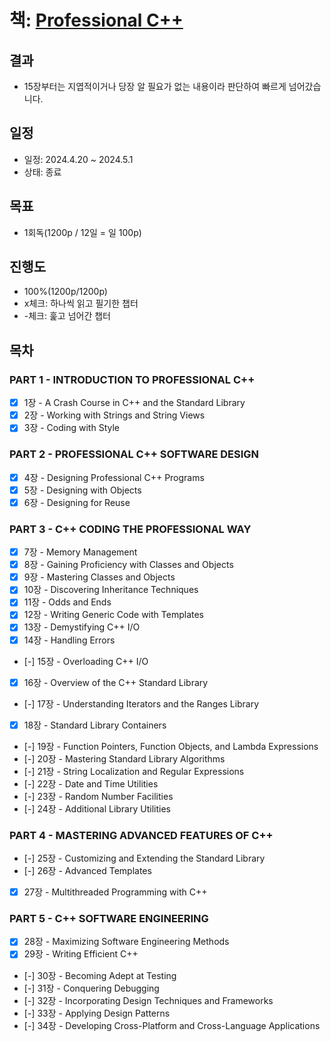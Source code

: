 # 책: [Professional C++](https://www.amazon.com/Professional-C-Marc-Gregoire/dp/1119695406)

## 결과
- 15장부터는 지엽적이거나 당장 알 필요가 없는 내용이라 판단하여 빠르게 넘어갔습니다.

## 일정
- 일정: 2024.4.20 ~ 2024.5.1
- 상태: 종료
  
## 목표
- 1회독(1200p / 12일 = 일 100p)

## 진행도
- 100%(1200p/1200p)
- x체크: 하나씩 읽고 필기한 챕터 
- -체크: 훑고 넘어간 챕터

## 목차

### PART 1 - INTRODUCTION TO PROFESSIONAL C++
- [x] 1장 - A Crash Course in C++ and the Standard Library
- [x] 2장 - Working with Strings and String Views
- [x] 3장 - Coding with Style
### PART 2 - PROFESSIONAL C++ SOFTWARE DESIGN 
- [x] 4장 - Designing Professional C++ Programs
- [x] 5장 - Designing with Objects
- [x] 6장 - Designing for Reuse
### PART 3 - C++ CODING THE PROFESSIONAL WAY
- [x] 7장 - Memory Management
- [x] 8장 - Gaining Proficiency with Classes and Objects
- [x] 9장 - Mastering Classes and Objects
- [x] 10장 - Discovering Inheritance Techniques
- [x] 11장 - Odds and Ends
- [x] 12장 - Writing Generic Code with Templates
- [x] 13장 - Demystifying C++ I/O
- [x] 14장 - Handling Errors
- [-] 15장 - Overloading C++ I/O
- [x] 16장 - Overview of the C++ Standard Library
- [-] 17장 - Understanding Iterators and the Ranges Library
- [x] 18장 - Standard Library Containers
- [-] 19장 - Function Pointers, Function Objects, and Lambda Expressions
- [-] 20장 - Mastering Standard Library Algorithms
- [-] 21장 - String Localization and Regular Expressions
- [-] 22장 - Date and Time Utilities
- [-] 23장 - Random Number Facilities
- [-] 24장 - Additional Library Utilities
### PART 4 - MASTERING ADVANCED FEATURES OF C++
- [-] 25장 - Customizing and Extending the Standard Library
- [-] 26장 - Advanced Templates
- [x] 27장 - Multithreaded Programming with C++
### PART 5 - C++ SOFTWARE ENGINEERING
- [x] 28장 - Maximizing Software Engineering Methods
- [x] 29장 - Writing Efficient C++
- [-] 30장 - Becoming Adept at Testing
- [-] 31장 - Conquering Debugging
- [-] 32장 - Incorporating Design Techniques and Frameworks
- [-] 33장 - Applying Design Patterns
- [-] 34장 - Developing Cross-Platform and Cross-Language Applications
